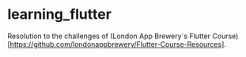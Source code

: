 # learning_flutter
Resolution to the challenges of (London App Brewery`s Flutter Course)[https://github.com/londonappbrewery/Flutter-Course-Resources].